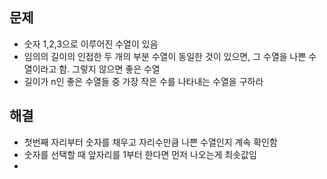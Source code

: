 ## 문제
- 숫자 1,2,3으로 이루어진 수열이 있음
- 임의의 길이의 인접한 두 개의 부분 수열이 동일한 것이 있으면, 그 수열을 나쁜 수열이라고 함. 그렇지 않으면 좋은 수열
- 길이가 n인 좋은 수열들 중 가장 작은 수를 나타내는 수열을 구하라

## 해결
- 첫번째 자리부터 숫자를 채우고 자리수만큼 나쁜 수열인지 계속 확인함
- 숫자를 선택할 때 앞자리를 1부터 한다면 먼저 나오는게 최솟값임
- 